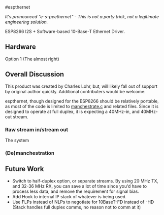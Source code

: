 #espthernet

*It's pronounced "e-s-peethernet"* - *This is not a party trick, not a legitimate engineering solution.*

ESP8266 I2S + Software-based 10-Base-T Ethernet Driver.  

## Hardware

Option 1 (The almost right)


## Overall Discussion
This product was created by Charles Lohr, but, will likely fall out of support by original author quickly.  Additional contributers would be welcome.

espthernet, though designed for the ESP8266 should be relatively portable, as most of the code is limited to [manchestrate.c](user/manchestrate.c) and related files.  Since it is designed to operate at full duplex, it is expecting a 40MHz-in, and 40MHz-out stream. 

### Raw stream in/stream out

The system

### (De)manchestration



## Future Work
 * Switch to half-duplex option, or separate streams.  By using 20 MHz TX, and 32-36 MHz RX, you can save a lot of time since you'd have to process less data, and remove the requirement for signal bias. 
 * Add Hook to internal IP stack of whatever is being used.
 * Use FLPs instead of NLPs to negotiate for 10BaseT-FD instead of -HD  (Stack handles full duplex comms, no reason not to comm at it)

